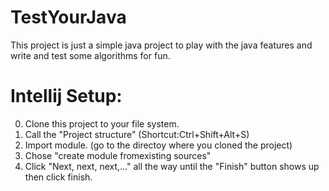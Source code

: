 # TestYourJava

This project is just a simple java project to play with the java features and write and test some algorithms for fun.

# Intellij Setup:

0. Clone this project to your file system.
1. Call the "Project structure" (Shortcut:Ctrl+Shift+Alt+S)
2. Import module. (go to the directoy where you cloned the project)
3. Chose "create module fromexisting sources"
4. Click "Next, next, next,..." all the way until the "Finish" button shows up then click finish.
